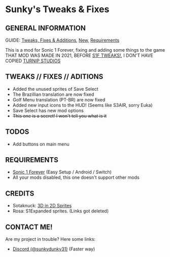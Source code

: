 # Sunky's Tweaks & Fixes

## GENERAL INFORMATION
GUIDE: [Tweaks, Fixes & Additions](#tweaks--fixes--aditions), [New](#new), [Requirements](#requirements)

This is a mod for Sonic 1 Forever, fixing and adding some things to the game
THAT MOD WAS MADE IN 2021, BEFORE [S1F TWEAKS!](https://gamebanana.com/wips/83824), I DON'T HAVE COPIED [TURNIP STUDIOS](https://gamebanana.com/members/2625345)

## TWEAKS // FIXES // ADITIONS
* Added the unused sprites of Save Select
* The Brazillian translation are now fixed
* Golf Menu translation (PT-BR) are now fixed
* Added new input icons to the HUD! (Seems like S3AIR, sorry Euka)
* Save Select has new mod options
* ~~This one is a secret! I won't tell you what is it~~

## TODOS
* Add buttons on main menu

## REQUIREMENTS
- [Sonic 1 Forever](https://teamforeveronline.wixsite.com/home/sonic-1-forever) (Easy Setup / Android / Switch)
- All your mods disabled, this one doesn't support other mods

## CREDITS
* Sotaknuck: [3D in 2D Sprites](https://gamebanana.com/mods/54262)
* Rosa: S1Expanded sprites. (Links got deleted)

## CONTACT ME!
Are my project in trouble? Here some links:
* [Discord (@sunkydunky31)](https://discordapp.com/users/525334699069931521) (Faster way)
